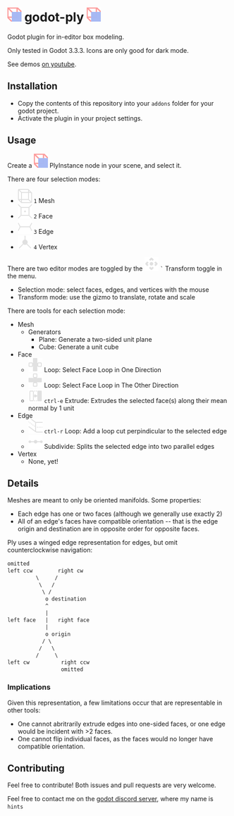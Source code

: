 # ![icon](./icons/plugin.svg) godot-ply ![icon](./icons/plugin.svg)
Godot plugin for in-editor box modeling.

Only tested in Godot 3.3.3. Icons are only good for dark mode.

See demos [on youtube](https://www.youtube.com/channel/UCf1IV6ABf3a4nW1wEyPwmMQ).

## Installation
- Copy the contents of this repository into your `addons` folder for your godot project.
- Activate the plugin in your project settings.

## Usage
Create a ![nodeicon](./icons/plugin.svg) PlyInstance node in your scene, and select it.

There are four selection modes:
- ![meshicon](./icons/select_mesh.svg) ` 1 ` Mesh
- ![faceicon](./icons/select_face.svg) ` 2 ` Face
- ![edgeicon](./icons/select_edge.svg) ` 3 ` Edge
- ![vertexicon](./icons/select_vertex.svg) ` 4 ` Vertex

There are two editor modes are toggled by the ![transformicon](./icons/icon_tool_move.svg) `` ` `` Transform toggle in the menu.
- Selection mode: select faces, edges, and vertices with the mouse
- Transform mode: use the gizmo to translate, rotate and scale

There are tools for each selection mode:
- Mesh
    - Generators
        - Plane: Generate a two-sided unit plane
        - Cube: Generate a unit cube
- Face
    - ![loopicon1](./icons/face_loop.svg) Loop: Select Face Loop in One Direction
    - ![loopicon2](./icons/face_loop_2.svg) Loop: Select Face Loop in The Other Direction
    - ![extrudeicon](./icons/extrude_face.svg) ` ctrl-e ` Extrude: Extrudes the selected face(s) along their mean normal by 1 unit
- Edge
    - ![loopcuticon](./icons/loop_cut.svg) ` ctrl-r ` Loop: Add a loop cut perpindicular to the selected edge
    - ![subdivideicon](./icons/edge_subdivide.svg) Subdivide: Splits the selected edge into two parallel edges
- Vertex
    - None, yet!

## Details
Meshes are meant to only be oriented manifolds. Some properties:
- Each edge has one or two faces (although we generally use exactly 2)
- All of an edge's faces have compatible orientation -- that is the edge origin and destination are in opposite order for opposite faces.

Ply uses a winged edge representation for edges, but omit counterclockwise navigation:
```
omitted
left ccw        right cw
         \     /
          \   /
           \ /
            o destination
            ^
            |
left face   |   right face
            |
            o origin
           / \
          /   \
         /     \
left cw          right ccw
                 omitted
```

### Implications
Given this representation, a few limitations occur that are representable in other tools:
- One cannot abritrarily extrude edges into one-sided faces, or one edge would be incident with >2 faces.
- One cannot flip individual faces, as the faces would no longer have compatible orientation.

## Contributing

Feel free to contribute! Both issues and pull requests are very welcome.

Feel free to contact me on the [godot discord server](https://discord.gg/4JBkykG), where my name is `hints`
